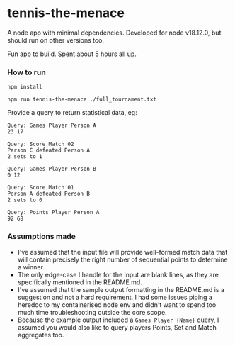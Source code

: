 # tennis-the-menace

A node app with minimal dependencies. Developed for node v18.12.0, but should run on other versions too.

Fun app to build. Spent about 5 hours all up.

### How to run
````
npm install
````

````
npm run tennis-the-menace ./full_tournament.txt
````

Provide a query to return statistical data, eg:
````
Query: Games Player Person A
23 17

Query: Score Match 02
Person C defeated Person A 
2 sets to 1

Query: Games Player Person B
0 12

Query: Score Match 01
Person A defeated Person B 
2 sets to 0

Query: Points Player Person A
92 68
````

### Assumptions made

- I've assumed that the input file will provide well-formed match data that will contain precisely the right number of sequential points to determine a winner.
- The only edge-case I handle for the input are blank lines, as they are specifically mentioned in the README.md.
- I've assumed that the sample output formatting in the README.md is a suggestion and not a hard requirement. I had some issues piping a heredoc to my containerised node env and didn't want to spend too much time troubleshooting outside the core scope.
- Because the example output included a `Games Player {Name}` query, I assumed you would also like to query players Points, Set and Match aggregates too.